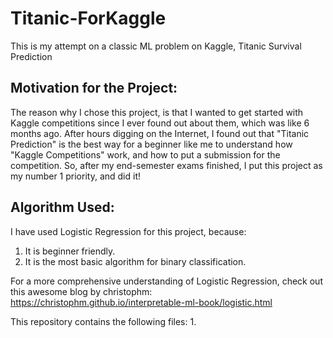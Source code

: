 # Titanic-ForKaggle
This is my attempt on a classic ML problem on Kaggle, Titanic Survival Prediction

## Motivation for the Project:
The reason why I chose this project, is that I wanted to get started with Kaggle competitions since I ever found out about them, which was like 6 months ago.
After hours digging on the Internet, I found out that "Titanic Prediction" is the best way for a beginner like me to understand how "Kaggle Competitions" work, and how to put a submission for the competition.
So, after my end-semester exams finished, I put this project as my number 1 priority, and did it!

## Algorithm Used:
I have used Logistic Regression for this project, because:
1. It is beginner friendly.
2. It is the most basic algorithm for binary classification.

For a more comprehensive understanding of Logistic Regression, check out this awesome blog by christophm: https://christophm.github.io/interpretable-ml-book/logistic.html

This repository contains the following files:
1. 
